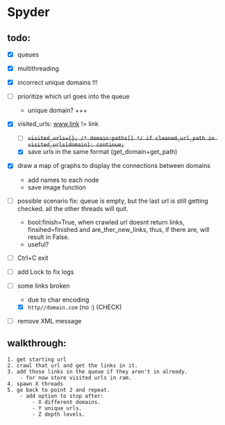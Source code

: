# Spyder

## todo:
- [x] queues
- [x] multithreading
- [x] incorrect unique domains !!!
- [ ] prioritize which url goes into the queue
    - unique domain? +++
- [x] visited_urls: www.link != link
    - [ ] ~~```visited_urls={}; /* domain:paths[] */ if cleaned_url_path in visited_urls[domain]: continue;```~~
    - [x] save urls in the same format (get_domain+get_path)
- [x] draw a map of graphs to display the connections between domains
    - add names to each node
    - save image function


- [ ] possible scenario fix: queue is empty, but the last url is still getting checked. all the other threads will quit.
    - bool:finish=True, when crawled url doesnt return links, finsihed=finished and are_ther_new_links, thus, if there are, will result in False.
    - useful?
- [ ] Ctrl+C exit
- [ ] add Lock to fix logs
- [ ] some links broken 
    - due to char encoding
    - [x] `http//domain.com` (no :) (CHECK)
- [ ] remove XML message


## walkthrough:
    1. get starting url
    2. crawl that url and get the links in it.
    3. add those links in the queue if they aren't in already. 
        - for now store visited urls in ram.
    4. spawn X threads
    5. go back to point 2 and repeat.
        - add option to stop after:
            - X different domains.
            - Y unique urls.
            - Z depth levels.
